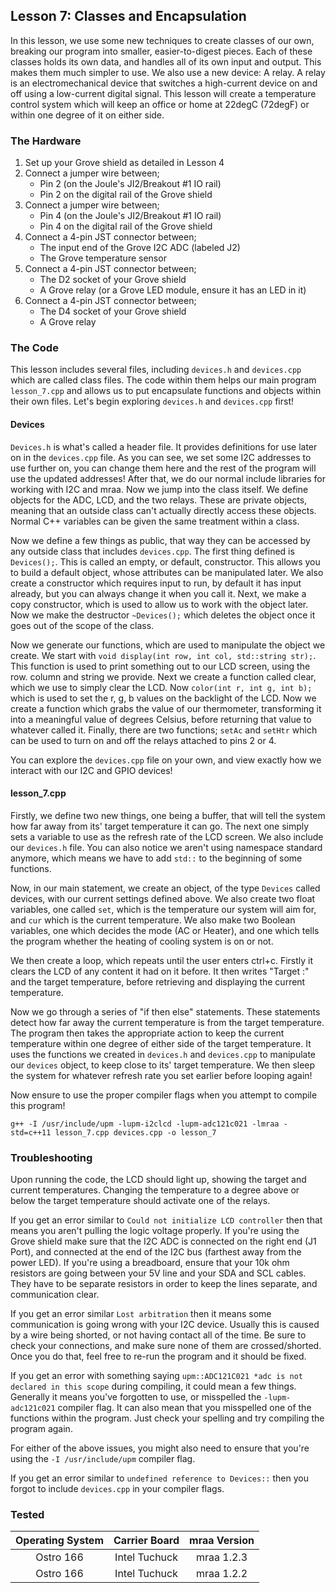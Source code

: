 ## Lesson 7: Classes and Encapsulation

In this lesson, we use some new techniques to create classes of our own, breaking our program into smaller, easier-to-digest pieces. Each of these classes holds its own data, and handles all of its own input and output. This makes them much simpler to use. We also use a new device: A relay. A relay is an electromechanical device that switches a high-current device on and off using a low-current digital signal. This lesson will create a temperature control system which will keep an office or home at 22degC (72degF) or within one degree of it on either side.

### The Hardware

1. Set up your Grove shield as detailed in Lesson 4
2. Connect a jumper wire between;
	* Pin 2 (on the Joule's JI2/Breakout #1 IO rail)
	* Pin 2 on the digital rail of the Grove shield
3. Connect a jumper wire between;
	* Pin 4 (on the Joule's JI2/Breakout #1 IO rail)
	* Pin 4 on the digital rail of the Grove shield
4. Connect a 4-pin JST connector between;
	* The input end of the Grove I2C ADC (labeled J2)
	* The Grove temperature sensor
5. Connect a 4-pin JST connector between;
	* The D2 socket of your Grove shield
	* A Grove relay (or a Grove LED module, ensure it has an LED in it)
6. Connect a 4-pin JST connector between;
	* The D4 socket of your Grove shield
	* A Grove relay

### The Code

This lesson includes several files, including `devices.h` and `devices.cpp` which are called class files. The code within them helps our main program `lesson_7.cpp` and allows us to put encapsulate functions and objects within their own files. Let's begin exploring `devices.h` and `devices.cpp` first!

#### Devices

`Devices.h` is what's called a header file. It provides definitions for use later on in the `devices.cpp` file. As you can see, we set some I2C addresses to use further on, you can change them here and the rest of the program will use the updated addresses! After that, we do our normal include libraries for working with I2C and mraa. Now we jump into the class itself. We define objects for the ADC, LCD, and the two relays. These are private objects, meaning that an outside class can't actually directly access these objects. Normal C++ variables can be given the same treatment within a class.

Now we define a few things as public, that way they can be accessed by any outside class that includes `devices.cpp`. The first thing defined is `Devices();`. This is called an empty, or default, constructor. This allows you to build a default object, whose attributes can be manipulated later. We also create a constructor which requires input to run, by default it has input already, but you can always change it when you call it. Next, we make a copy constructor, which is used to allow us to work with the object later. Now we make the destructor `~Devices();` which deletes the object once it goes out of the scope of the class.

Now we generate our functions, which are used to manipulate the object we create. We start with `void display(int row, int col, std::string str);`. This function is used to print something out to our LCD screen, using the row. column and string we provide. Next we create a function called clear, which we use to simply clear the LCD. Now `color(int r, int g, int b);` which is used to set the r, g, b values on the backlight of the LCD. Now we create a function which grabs the value of our thermometer, transforming it into a meaningful value of degrees Celsius, before returning that value to whatever called it. Finally, there are two functions; `setAc` and `setHtr` which can be used to turn on and off the relays attached to pins 2 or 4.

You can explore the `devices.cpp` file on your own, and view exactly how we interact with our I2C and GPIO devices!

#### lesson_7.cpp

Firstly, we define two new things, one being a buffer, that will tell the system how far away from its' target temperature it can go. The next one simply sets a variable to use as the refresh rate of the LCD screen. We also include our `devices.h` file. You can also notice we aren't using namespace standard anymore, which means we have to add `std::` to the beginning of some functions.

Now, in our main statement, we create an object, of the type `Devices` called devices, with our current settings defined above. We also create two float variables, one called `set`, which is the temperature our system will aim for, and `cur` which is the current temperature. We also make two Boolean variables, one which decides the mode (AC or Heater), and one which tells the program whether the heating of cooling system is on or not.

We then create a loop, which repeats until the user enters ctrl+c. Firstly it clears the LCD of any content it had on it before. It then writes "Target :" and the target temperature, before retrieving and displaying the current temperature.

Now we go through a series of "if then else" statements. These statements detect how far away the current temperature is from the target temperature. The program then takes the appropriate action to keep the current temperature within one degree of either side of the target temperature. It uses the functions we created in `devices.h` and `devices.cpp` to manipulate our `devices` object, to keep close to its' target temperature. We then sleep the system for whatever refresh rate you set earlier before looping again!

Now ensure to use the proper compiler flags when you attempt to compile this program!

`g++ -I /usr/include/upm -lupm-i2clcd -lupm-adc121c021 -lmraa -std=c++11 lesson_7.cpp devices.cpp -o lesson_7`

### Troubleshooting

Upon running the code, the LCD should light up, showing the target and current temperatures. Changing the temperature to a degree above or below the target temperature should activate one of the relays.

If you get an error similar to `Could not initialize LCD controller` then that means you aren't pulling the logic voltage properly. If you're using the Grove shield make sure that the I2C ADC is connected on the right end (J1 Port), and connected at the end of the I2C bus (farthest away from the power LED). If you're using a breadboard, ensure that your 10k ohm resistors are going between your 5V line and your SDA and SCL cables. They have to be separate resistors in order to keep the lines separate, and communication clear.

If you get an error similar `Lost arbitration` then it means some communication is going wrong with your I2C device. Usually this is caused by a wire being shorted, or not having contact all of the time. Be sure to check your connections, and make sure none of them are crossed/shorted. Once you do that, feel free to re-run the program and it should be fixed. 

If you get an error with something saying `upm::ADC121C021 *adc is not declared in this scope` during compiling, it could mean a few things. Generally it means you've forgotten to use, or misspelled the `-lupm-adc121c021` compiler flag. It can also mean that you misspelled one of the functions within the program. Just check your spelling and try compiling the program again.

For either of the above issues, you might also need to ensure that you're using the `-I /usr/include/upm` compiler flag.

If you get an error similar to `undefined reference to Devices::` then you forgot to include `devices.cpp` in your compiler flags.

### Tested
|	Operating System	|	Carrier Board	|	mraa Version	|
|:---------------------:|:-----------------:|:-----------------:|
|	Ostro 166			|	Intel Tuchuck	|	mraa 1.2.3		|
|	Ostro 166 			|	Intel Tuchuck	|	mraa 1.2.2		|